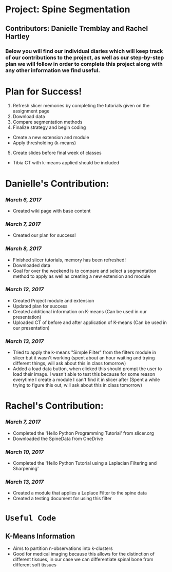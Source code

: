 # Project: Spine Segmentation
## Contributors: Danielle Tremblay and Rachel Hartley

### Below you will find our individual diaries which will keep track of our contributions to the project, as well as our step-by-step plan we will follow in order to complete this project along with any other information we find useful.

# Plan for Success! 

1. Refresh slicer memories by completing the tutorials given on the assignment page
2. Download data
3. Compare segmentation methods
4. Finalize strategy and begin coding
  - Create a new extension and module
  - Apply thresholding (k-means)
5. Create slides before final week of classes
  - Tibia CT with k-means applied should be included 

# Danielle's Contribution:
### _March 6, 2017_
- Created wiki page with base content 

### _March 7, 2017_
- Created our plan for success! 

### _March 8, 2017_
- Finished slicer tutorials, memory has been refreshed! 
- Downloaded data
- Goal for over the weekend is to compare and select a segmentation method to apply as well as creating a new extension and module

### _March 12, 2017_
- Created Project module and extension 
- Updated plan for success
- Created additional information on K-means (Can be used in our presentation)
- Uploaded CT of before and after application of K-means (Can be used in our presentation)

### _March 13, 2017_
- Tried to apply the k-means "Simple Filter" from the filters module in slicer but it wasn't working (spent about an hour waiting and trying different things, will ask about this in class tomorrow)
- Added a load data button, when clicked this should prompt the user to load their image. I wasn't able to test this because for some reason everytime I create a module I can't find it in slicer after (Spent a while trying to figure this out, will ask about this in class tomorrow)

# Rachel's Contribution: 

### _March 7, 2017_
- Completed the 'Hello Python Programming Tutorial' from slicer.org
- Downloaded the SpineData from OneDrive

### _March 10, 2017_
- Completed the 'Hello Python Tutorial using a Laplacian Filtering and Sharpening'

### _March 13, 2017_
- Created a module that applies a Laplace Filter to the spine data
- Created a testing document for using this filter
# `Useful Code` 

## K-Means Information
- Aims to partition n-observations into k-clusters
- Good for medical imaging because this allows for the distinction of different tissues, in our case we can differentiate spinal bone from different soft tissues 

